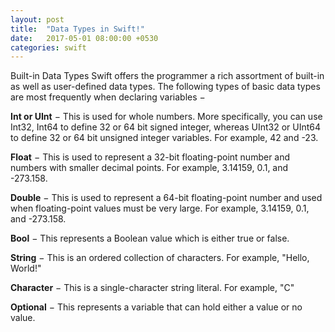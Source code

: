 ```yaml
---
layout: post
title:  "Data Types in Swift!"
date:   2017-05-01 08:00:00 +0530
categories: swift
---
```


Built-in Data Types
Swift offers the programmer a rich assortment of built-in as well as user-defined data types. The following types of basic data types are most frequently when declaring variables −

**Int or UInt** − This is used for whole numbers. More specifically, you can use Int32, Int64 to define 32 or 64 bit signed integer, whereas UInt32 or UInt64 to define 32 or 64 bit unsigned integer variables. For example, 42 and -23.

**Float** − This is used to represent a 32-bit floating-point number and numbers with smaller decimal points. For example, 3.14159, 0.1, and -273.158.

**Double** − This is used to represent a 64-bit floating-point number and used when floating-point values must be very large. For example, 3.14159, 0.1, and -273.158.

**Bool** − This represents a Boolean value which is either true or false.

**String** − This is an ordered collection of characters. For example, "Hello, World!"

**Character** − This is a single-character string literal. For example, "C"

**Optional** − This represents a variable that can hold either a value or no value.
